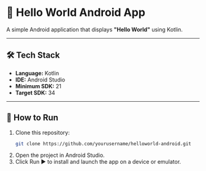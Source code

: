 # 📱 Hello World Android App

A simple Android application that displays **"Hello World"** using Kotlin.

---

## 🛠️ Tech Stack

- **Language:** Kotlin  
- **IDE:** Android Studio  
- **Minimum SDK:** 21  
- **Target SDK:** 34

---

## 🚀 How to Run

1. Clone this repository:
   ```bash
   git clone https://github.com/yourusername/helloworld-android.git
   ```
2. Open the project in Android Studio.
3. Click Run ▶️ to install and launch the app on a device or emulator.
